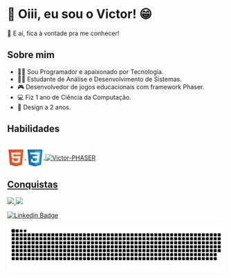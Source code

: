 # 👋 Oiii, eu sou o Victor! 😁

👀 E aí, fica à vontade pra me conhecer!

## Sobre mim
-   👨‍💻  Sou Programador e apaixonado por Tecnologia.
-   👨‍🎓  Estudante de Análise e Desenvolvimento de Sistemas.
-   🎮  Desenvolvedor de jogos educacionais com framework Phaser.
-   💻 Fiz 1 ano de Ciência da Computação.
-   🎨 Design a 2 anos.

## Habilidades
  <a href="https://github.com/VictorOlive">
<div style="display: inline_block"><br>
  <img  align="center"  alt="Victor-HTML"  height="40px"  src="https://raw.githubusercontent.com/devicons/devicon/master/icons/html5/html5-original.svg">
  <img  align="center"  alt="Victor-CSS"  height="40px"  src="https://raw.githubusercontent.com/devicons/devicon/master/icons/css3/css3-original.svg">
  <img  align="center"  alt="Victor-PHASER"  height="40px"  src="https://github.com/photonstorm/phaser/blob/v2.6.2/resources/Phaser%20Logo/2D%20Text/Phaser%202D%20No%20Glow.png?raw=true">
</div>

## Conquistas

<div>
  <a href="https://github.com/VictorOlive">
  <img height="140em" src="https://github-readme-stats.vercel.app/api?username=VictorOlive&show_icons=true&theme=dracula&include_all_commits=true&count_private=true"/>
  <img height="140em" src="https://github-readme-stats.vercel.app/api/top-langs/?username=VictorOlive&layout=compact&langs_count=16&theme=dracula"/>
</div>

 
[![Linkedin Badge](https://img.shields.io/badge/-Victor%20Oliveira-6633cc?style=flat-square&logo=Linkedin&logoColor=white&link=https://www.linkedin.com/in/victorolive/)](https://www.linkedin.com/in/victorolive/) 
  

  ![Snake animation](https://github.com/victorolive/victorolive/blob/output/github-contribution-grid-snake.svg)

